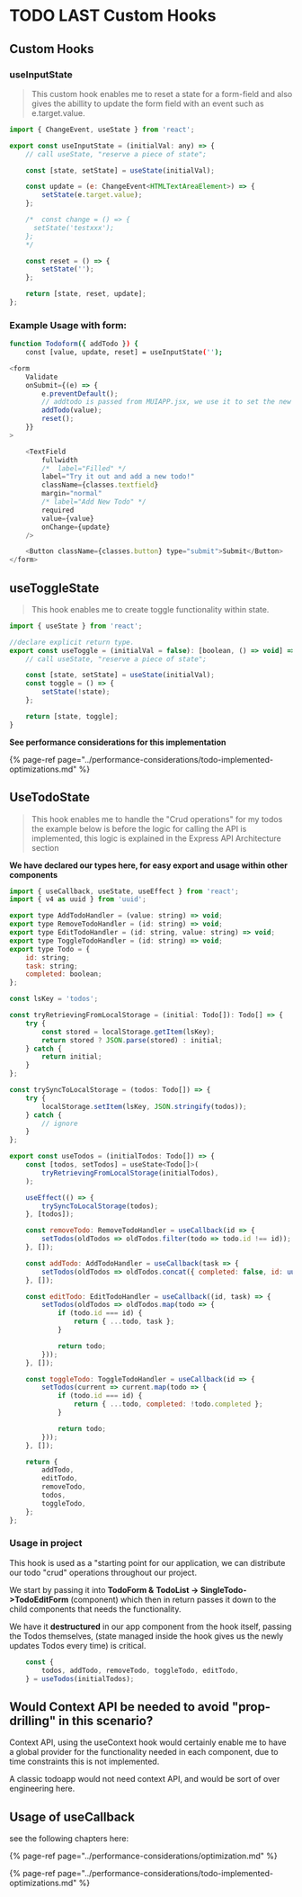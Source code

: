 # TODO LAST Custom Hooks

## Custom Hooks

### **useInputState**

> This custom hook enables me to reset a state for a form-field and also gives the abillity to update the form field with an event such as e.target.value.

```javascript
import { ChangeEvent, useState } from 'react';

export const useInputState = (initialVal: any) => {
	// call useState, "reserve a piece of state";

	const [state, setState] = useState(initialVal);

	const update = (e: ChangeEvent<HTMLTextAreaElement>) => {
		setState(e.target.value);
	};

	/*  const change = () => {
	  setState('testxxx');
	};
	*/

	const reset = () => {
		setState('');
	};

	return [state, reset, update];
};

```

### Example Usage with form:

```bash
function Todoform({ addTodo }) {
	const [value, update, reset] = useInputState('');
```

```javascript
<form
	Validate
	onSubmit={(e) => {
		e.preventDefault();
		// addtodo is passed from MUIAPP.jsx, we use it to set the new todo.
		addTodo(value);
		reset();
	}}
>

	<TextField
		fullwidth
		/*  label="Filled" */
		label="Try it out and add a new todo!"
		className={classes.textfield}
		margin="normal"
		/* label="Add New Todo" */
		required
		value={value}
		onChange={update}
	/>

	<Button className={classes.button} type="submit">Submit</Button>
</form>
```

## useToggleState

> This hook enables me to create toggle functionality within state.

```javascript
import { useState } from 'react';

//declare explicit return type.
export const useToggle = (initialVal = false): [boolean, () => void] => {
	// call useState, "reserve a piece of state";

	const [state, setState] = useState(initialVal);
	const toggle = () => {
		setState(!state);
	};

	return [state, toggle];
}

```

**See performance considerations for this implementation**

{% page-ref page="../performance-considerations/todo-implemented-optimizations.md" %}

#### 



## UseTodoState

> This hook enables me to handle the "Crud operations" for my todos the example below is before the logic for calling the API is implemented, this logic is explained in the Express API Architecture section



**We have declared our types here, for easy export and usage within other components**

```javascript
import { useCallback, useState, useEffect } from 'react';
import { v4 as uuid } from 'uuid';

export type AddTodoHandler = (value: string) => void;
export type RemoveTodoHandler = (id: string) => void;
export type EditTodoHandler = (id: string, value: string) => void;
export type ToggleTodoHandler = (id: string) => void;
export type Todo = {
	id: string;
	task: string;
	completed: boolean;
};

const lsKey = 'todos';

const tryRetrievingFromLocalStorage = (initial: Todo[]): Todo[] => {
	try {
		const stored = localStorage.getItem(lsKey);
		return stored ? JSON.parse(stored) : initial;
	} catch {
		return initial;
	}
};

const trySyncToLocalStorage = (todos: Todo[]) => {
	try {
		localStorage.setItem(lsKey, JSON.stringify(todos));
	} catch {
		// ignore
	}
};

export const useTodos = (initialTodos: Todo[]) => {
	const [todos, setTodos] = useState<Todo[]>(
		tryRetrievingFromLocalStorage(initialTodos),
	);

	useEffect(() => {
		trySyncToLocalStorage(todos);
	}, [todos]);

	const removeTodo: RemoveTodoHandler = useCallback(id => {
		setTodos(oldTodos => oldTodos.filter(todo => todo.id !== id));
	}, []);

	const addTodo: AddTodoHandler = useCallback(task => {
		setTodos(oldTodos => oldTodos.concat({ completed: false, id: uuid(), task }));
	}, []);

	const editTodo: EditTodoHandler = useCallback((id, task) => {
		setTodos(oldTodos => oldTodos.map(todo => {
			if (todo.id === id) {
				return { ...todo, task };
			}

			return todo;
		}));
	}, []);

	const toggleTodo: ToggleTodoHandler = useCallback(id => {
		setTodos(current => current.map(todo => {
			if (todo.id === id) {
				return { ...todo, completed: !todo.completed };
			}

			return todo;
		}));
	}, []);

	return {
		addTodo,
		editTodo,
		removeTodo,
		todos,
		toggleTodo,
	};
};

```

### Usage in project

This hook is used as a "starting point for our application, we can distribute our todo "crud" operations throughout our project.

We start by passing it into **TodoForm &**  **TodoList -&gt; SingleTodo-&gt;TodoEditForm**  \(component\) which then in return passes it down to the child components that needs the functionality.

We have it **destructured** in our app component from the hook itself, passing the Todos themselves, \(state managed inside the hook gives us the newly updates Todos every time\) is critical.

```javascript
	const {
		todos, addTodo, removeTodo, toggleTodo, editTodo,
	} = useTodos(initialTodos);

```

## Would Context API be needed to avoid "prop-drilling" in this scenario?

Context API, using the useContext hook would certainly enable me to have a global provider for the functionality needed in each component, due to time constraints this is not implemented.

A classic todoapp would not need context API, and would be sort of over engineering here.

## Usage of useCallback

see the following chapters here:

{% page-ref page="../performance-considerations/optimization.md" %}

{% page-ref page="../performance-considerations/todo-implemented-optimizations.md" %}

